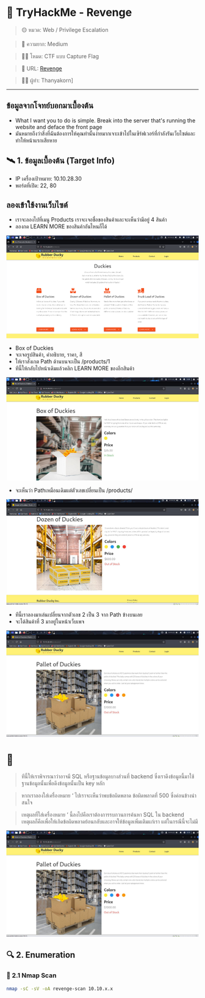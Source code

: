 # 🧠 TryHackMe - Revenge

> 🟡 หมวด: Web / Privilege Escalation
 
> 🧩 ความยาก: Medium

> 🕵️‍♂️ โหมด: CTF แบบ Capture Flag

> 🧩 URL: [Revenge](https://tryhackme.com/room/revenge)

> 👨‍💻 ผู้ทำ: Thanyakorn]



---
## ข้อมูลจากโจทย์บอกมาเบื้องต้น

- What I want you to do is simple. Break into the server that's running the website and deface the front page
- มันหมายถึงว่าสิ่งที่ฉันต้องการให้คุณทำนั้นง่ายมากเจาะเข้าไปในเซิร์ฟเวอร์ที่กำลังรันเว็บไซต์และทำให้หน้าแรกเสียหาย


## 🛰️ 1. ข้อมูลเบื้องต้น (Target Info)

- IP เครื่องเป้าหมาย: 10.10.28.30
- พอร์ตที่เปิด: 22, 80
  
## ลองเข้าใช้งานเว็บไซต์

- เราจะลองไปที่เมนู Products เราจะเจอชื่อของสินค้าและจะเห็นว่ามีอยู่ 4 สินค้า
- ลองกด LEARN MORE ของสินค้าอันไหนก็ได้
  
![Web site](images/1.png)

- Box of Duckies
- จะเจอรูปสินค้า, คำอธิบาย, ราคา, สี
- ให้เราสังเกต Path ด้านบนจะเป็น /products/1
- ทีนี้ให้กลับไปหน้าเดิมแล้วคลิก LEARN MORE ของอีกสินค้า

![Products-Path](images/2.png)

- จะเห็นว่า Pathเหมือนเดิมแต่ตัวเลขเปลี่ยนเป็น /products/

![Products-Path](images/3.png)

- ทีนี้เราลองมาเล่นเปลี่ยนจากตัวเลข 2 เป็น 3 จาก Path ข้างบนเลย
- จะได้สินค้าที่ 3 มาอยู่ในหน้าเว็บเพจ

![Products-Path](images/4.png)

# 📌
> ทีนี้ให้เราพิจารณาว่าอาจมี SQL หรือฐานข้อมูลบางส่วนที่ backend ซึ่งเราดึงข้อมูลนี้มาใช้
ฐานข้อมูลนั้นเพื่อดึงข้อมูลนั้นเป็น key หลัก

> หากเราลองใส่เครื่องหมาย ‘ ไปเราจะเห็นว่าพบข้อผิดพลาด ข้อผิดพลาดที่ 500 ซึ่งค่อนข้างน่าสนใจ

> เหตุผลที่ใส่เครื่องหมาย ‘ นี้ลงไปคือเราต้องการรบกวนการค้นหา SQL ใน backend เหตุผลก็คือเพื่อให้เกิดข้อผิดพลาดย้อนกลับและอาจให้ข้อมูลเพิ่มเติมแก่เรา แต่ในกรณีนี้จะไม่มี

![Products-Path](images/4.png)

## 🔍 2. Enumeration

### 🔸 2.1 Nmap Scan

```bash
nmap -sC -sV -oA revenge-scan 10.10.x.x
